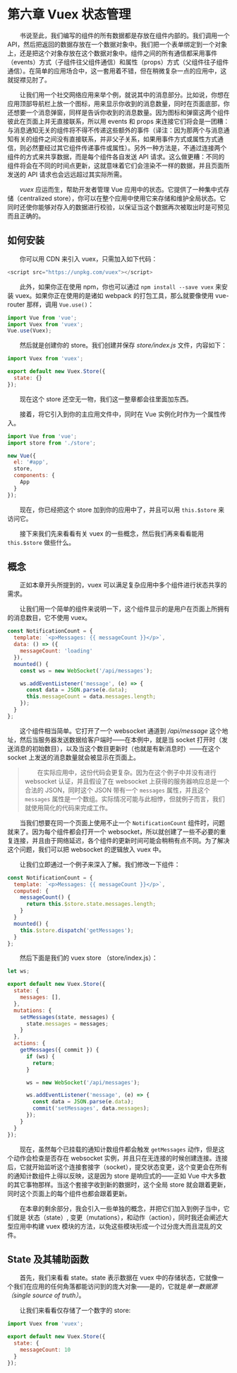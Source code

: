 
# 第六章 Vuex 状态管理

　　书说至此，我们编写的组件的所有数据都是存放在组件内部的。我们调用一个 API，然后把返回的数据存放在一个数据对象中。我们把一个表单绑定到一个对象上，还是把这个对象存放在这个数据对象中。组件之间的所有通信都采用事件（events）方式（子组件往父组件通信）和属性（props）方式（父组件往子组件通信）。在简单的应用场合中，这一套用着不错，但在稍微复杂一点的应用中，这就捉襟见肘了。

　　让我们用一个社交网络应用来举个例，就说其中的消息部分。比如说，你想在应用顶部导航栏上放一个图标，用来显示你收到的消息数量，同时在页面底部，你还想要一个消息弹窗，同样是告诉你收到的消息数量。因为图标和弹窗这两个组件彼此在页面上并无直接联系，所以用 events 和 props 来连接它们将会是一团糟：与消息通知无关的组件将不得不传递这些额外的事件（译注：因为那两个与消息通知有关的组件之间没有直接联系，并非父子关系，如果用事件方式或属性方式通信，则必然要经过其它组件传递事件或属性）。另外一种方法是，不通过连接两个组件的方式来共享数据，而是每个组件各自发送 API 请求。这么做更糟：不同的组件将会在不同的时间点更新，这就意味着它们会渲染不一样的数据，并且页面所发送的 API 请求也会远远超过其实际所需。  

　　*vuex* 应运而生，帮助开发者管理 Vue 应用中的状态。它提供了一种集中式存储（centralized store），你可以在整个应用中使用它来存储和维护全局状态。它同时还使你能够对存入的数据进行校验，以保证当这个数据再次被取出时是可预见而且正确的。

## 如何安装
　　你可以用 CDN 来引入 vuex，只需加入如下代码：
```javascript
<script src="https://unpkg.com/vuex"></script>
```

　　此外，如果你正在使用 npm，你也可以通过 `npm install --save vuex` 来安装 vuex。如果你正在使用的是诸如 webpack 的打包工具，那么就要像使用 vue-router 那样，调用 `Vue.use()`：
```javascript
import Vue from 'vue'; 
import Vuex from 'vuex';
Vue.use(Vuex);
```

　　然后就是创建你的 store。我们创建并保存 *store/index.js* 文件，内容如下：

```javascript
import Vuex from 'vuex';

export default new Vuex.Store({
  state: {}
});
```


　　现在这个 store 还空无一物，我们这一整章都会往里面加东西。  

　　接着，将它引入到你的主应用文件中，同时在 Vue 实例化时作为一个属性传入。

```javascript
import Vue from 'vue';
import store from './store';

new Vue({
  el: '#app',
  store,
  components: {
    App
  }
});
```
　　现在，你已经把这个 store 加到你的应用中了，并且可以用 `this.$store` 来访问它。  

　　接下来我们先来看看有关 vuex 的一些概念，然后我们再来看看能用 `this.$store` 做些什么。

## 概念
　　正如本章开头所提到的，vuex 可以满足复杂应用中多个组件进行状态共享的需求。  

　　让我们用一个简单的组件来说明一下，这个组件显示的是用户在页面上所拥有的消息数目，它不使用 vuex。

```javascript
const NotificationCount = {
  template: `<p>Messages: {{ messageCount }}</p>`,
  data: () => ({
    messageCount: 'loading'
  }),
  mounted() {
    const ws = new WebSocket('/api/messages');

    ws.addEventListener('message', (e) => {
      const data = JSON.parse(e.data);
      this.messageCount = data.messages.length;
    });
  }
};
```

　　这个组件相当简单。它打开了一个 websocket 通道到 */api/message* 这个地址，然后当服务器发送数据给客户端时——在本例中，就是当 socket 打开时（发送消息的初始数目），以及当这个数目更新时（也就是有新消息时）——在这个 socket 上发送的消息数量就会被显示在页面上。

>　　在实际应用中，这份代码会更复杂。因为在这个例子中并没有进行 websocket 认证，并且假设了在 websocket 上获得的服务器响应总是一个合法的 JSON，同时这个 JSON 带有一个 `messages` 属性，并且这个 `messages` 属性是一个数组。实际情况可能与此相悖，但就例子而言，我们就使用简化的代码来完成工作。

　　当我们想要在同一个页面上使用不止一个 `NotificationCount` 组件时，问题就来了。因为每个组件都会打开一个 websocket，所以就创建了一些不必要的重复连接，并且由于网络延迟，各个组件的更新时间可能会稍稍有点不同。为了解决这个问题，我们可以把 websocket 的逻辑放入 vuex 中。

　　让我们立即通过一个例子来深入了解。我们修改一下组件：

```javascript
const NotificationCount = {
  template: `<p>Messages: {{ messageCount }}</p>`,
  computed: {
    messageCount() {
      return this.$store.state.messages.length;
    }
  }
  mounted() {
    this.$store.dispatch('getMessages');
  }
};
```

　　然后下面是我们的 vuex store （store/index.js）：

```javascript
let ws;

export default new Vuex.Store({
  state: {
    messages: [],
  },
  mutations: {
    setMessages(state, messages) {
      state.messages = messages;
    }
  },
  actions: {
    getMessages({ commit }) {
      if (ws) {
        return;
      }

      ws = new WebSocket('/api/messages');

      ws.addEventListener('message', (e) => {
        const data = JSON.parse(e.data);
        commit('setMessages', data.messages);
      });
    }
  }
});
```

　　现在，虽然每个已挂载的通知计数组件都会触发 `getMessages` 动作，但是这个动作会检查是否存在 websocket 实例，并且只在无连接的时候创建连接。连接后，它就开始监听这个连接套接字（socket），提交状态变更，这个变更会在所有的通知计数组件上得以反映，这是因为 store 是响应式的——正如 Vue 中大多数的其它事物那样。当这个套接字收到新的数据时，这个全局 store 就会跟着更新，同时这个页面上的每个组件也都会跟着更新。  

　　在本章的剩余部分，我会引入一些单独的概念，并把它们加入到例子当中，它们就是 状态（state）, 变更（mutations），和动作（action），同时我还会阐述大型应用中构建 vuex 模块的方法，以免这些模块形成一个过分庞大而且混乱的文件。  

## State 及其辅助函数

　　首先，我们来看看 state。state 表示数据在 vuex 中的存储状态，它就像一个我们在应用的任何角落都能访问到的庞大对象——是的，它就是*单一数据源（single source of truth）*。

　　让我们来看看仅存储了一个数字的 store:

```javascript
import Vuex from 'vuex';

export default new Vuex.Store({
  state: {
    messageCount: 10
  }
});
```

